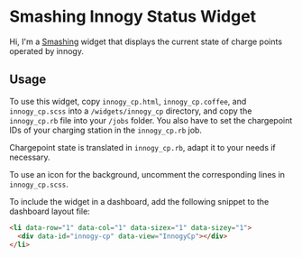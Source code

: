 # Smashing Innogy Status Widget

Hi, I'm a [Smashing](https://github.com/Smashing/smashing) widget that displays the current state of charge points operated by innogy.

## Usage

To use this widget, copy `innogy_cp.html`, `innogy_cp.coffee`, and `innogy_cp.scss` into a `/widgets/innogy_cp` directory, and copy the `innogy_cp.rb` file into your `/jobs` folder. You also have to set the chargepoint IDs of your charging station in the `innogy_cp.rb` job.

Chargepoint state is translated in `innogy_cp.rb`, adapt it to your needs if necessary.

To use an icon for the background, uncomment the corresponding lines in `innogy_cp.scss`.


To include the widget in a dashboard, add the following snippet to the dashboard layout file:


```html
<li data-row="1" data-col="1" data-sizex="1" data-sizey="1">
  <div data-id="innogy-cp" data-view="InnogyCp"></div>
</li>
```
